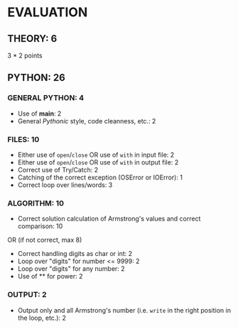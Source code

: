 # EVALUATION

## THEORY: 6

3 * 2 points

## PYTHON: 26

### GENERAL PYTHON: 4

* Use of __main__: 2
* General *Pythonic* style, code cleanness, etc.: 2

### FILES: 10

* Either use of `open`/`close` OR use of `with` in input file: 2
* Either use of `open`/`close` OR use of `with` in output file: 2
* Correct use of Try/Catch: 2
* Catching of the correct exception (OSError or IOError): 1
* Correct loop over lines/words: 3

### ALGORITHM: 10

* Correct solution calculation of Armstrong's values and correct comparison: 10

OR (if not correct, max 8)

* Correct handling digits as char or int: 2
* Loop over "digits" for number <= 9999: 2
* Loop over "digits" for any number: 2
* Use of ** for power: 2

### OUTPUT: 2

* Output only and all Armstrong's number (i.e. `write` in the right position in the loop, etc.): 2